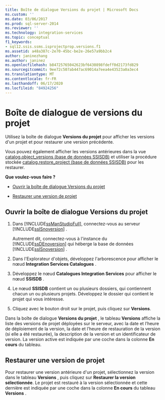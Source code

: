 ```yaml
---
title: Boîte de dialogue Versions du projet | Microsoft Docs
ms.custom: ''
ms.date: 03/06/2017
ms.prod: sql-server-2014
ms.reviewer: ''
ms.technology: integration-services
ms.topic: conceptual
f1_keywords:
- sql12.ssis.ssms.isprojectprop.versions.f1
ms.assetid: a48a387c-2e70-45bc-be2e-26e57a9bb2c4
author: janinezhang
ms.author: janinez
ms.openlocfilehash: b84725765042623bf6430898fdeff0d2173fd829
ms.sourcegitcommit: 9ee72c507ab447ac69014a7eea4e43523a0a3ec4
ms.translationtype: MT
ms.contentlocale: fr-FR
ms.lasthandoff: 06/17/2020
ms.locfileid: "84924256"
---
```

# <a name="project-versions-dialog-box"></a>Boîte de dialogue de versions du projet
  Utilisez la boîte de dialogue **Versions du projet** pour afficher les versions d'un projet et pour restaurer une version précédente.  
  
 Vous pouvez également afficher les versions antérieures dans la vue [catalog.object_versions &#40;base de données SSISDB&#41;](/sql/integration-services/system-views/catalog-object-versions-ssisdb-database) et utiliser la procédure stockée [catalog.restore_project &#40;base de données SSISDB&#41;](/sql/integration-services/system-stored-procedures/catalog-restore-project-ssisdb-database) pour les restaurer.  
  
 **Que voulez-vous faire ?**  
  
-   [Ouvrir la boîte de dialogue Versions du projet](#open_dialog)  
  
-   [Restaurer une version de projet](#restore)  
  
##  <a name="open-the-project-versions-dialog-box"></a><a name="open_dialog"></a> Ouvrir la boîte de dialogue Versions du projet  
  
1.  Dans [!INCLUDE[ssManStudioFull](../../includes/ssmanstudiofull-md.md)], connectez-vous au serveur [!INCLUDE[ssISnoversion](../../../includes/ssisnoversion-md.md)] .  
  
     Autrement dit, connectez-vous à l'instance du [!INCLUDE[ssDEnoversion](../../includes/ssdenoversion-md.md)] qui héberge la base de données [!INCLUDE[ssISnoversion](../../../includes/ssisnoversion-md.md)] .  
  
2.  Dans l'Explorateur d'objets, développez l'arborescence pour afficher le nœud **Integration Services Catalogues** .  
  
3.  Développez le nœud **Catalogues Integration Services** pour afficher le nœud **SSISDB** .  
  
4.  Le nœud **SSISDB** contient un ou plusieurs dossiers, qui contiennent chacun un ou plusieurs projets. Développez le dossier qui contient le projet qui vous intéresse.  
  
5.  Cliquez avec le bouton droit sur le projet, puis cliquez sur **Versions**.  
  
 Dans la boîte de dialogue **Versions du projet** , le tableau **Versions** affiche la liste des versions de projet déployées sur le serveur, avec la date et l’heure de déploiement de la version, la date et l’heure de restauration de la version (si elle a été restaurée), la description de la version et un identificateur de version. La version active est indiquée par une coche dans la colonne **En cours** du tableau.  
  
##  <a name="restore-a-project-version"></a><a name="restore"></a> Restaurer une version de projet  
 Pour restaurer une version antérieure d'un projet, sélectionnez la version dans le tableau **Versions** , puis cliquez sur **Restaurer la version sélectionnée**. Le projet est restauré à la version sélectionnée et cette dernière est indiquée par une coche dans la colonne **En cours** du tableau **Versions** .  
  
  
